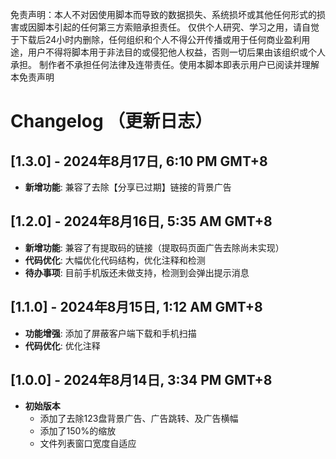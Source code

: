 免责声明：本人不对因使用脚本而导致的数据损失、系统损坏或其他任何形式的损害或因脚本引起的任何第三方索赔承担责任。
仅供个人研究、学习之用，请自觉于下载后24小时内删除，任何组织和个人不得公开传播或用于任何商业盈利用途，用户不得将脚本用于非法目的或侵犯他人权益，否则一切后果由该组织或个人承担。
制作者不承担任何法律及连带责任。使用本脚本即表示用户已阅读并理解本免责声明

# Changelog （更新日志）
 
## [1.3.0] - 2024年8月17日, 6:10 PM GMT+8
- **新增功能**: 兼容了去除【分享已过期】链接的背景广告
 
## [1.2.0] - 2024年8月16日, 5:35 AM GMT+8
- **新增功能**: 兼容了有提取码的链接（提取码页面广告去除尚未实现）
- **代码优化**: 大幅优化代码结构，优化注释和检测 
- **待办事项**: 目前手机版还未做支持，检测到会弹出提示消息 
 
## [1.1.0] - 2024年8月15日, 1:12 AM GMT+8
- **功能增强**: 添加了屏蔽客户端下载和手机扫描 
- **代码优化**: 优化注释
 
## [1.0.0] - 2024年8月14日, 3:34 PM GMT+8
- **初始版本**
  - 添加了去除123盘背景广告、广告跳转、及广告横幅 
  - 添加了150%的缩放 
  - 文件列表窗口宽度自适应
